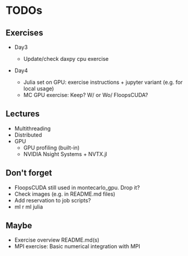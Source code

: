 # TODOs

## Exercises

* Day3
  - Update/check daxpy cpu exercise

* Day4
  - Julia set on GPU: exercise instructions + jupyter variant (e.g. for local usage)
  - MC GPU exercise: Keep? W/ or Wo/ FloopsCUDA? 

## Lectures

* Multithreading
* Distributed
* GPU
  - GPU profiling (built-in)
  - NVIDIA Nsight Systems + NVTX.jl

## Don't forget

* FloopsCUDA still used in montecarlo_gpu. Drop it?
* Check images (e.g. in README.md files)
* Add reservation to job scripts?
* ml r ml julia

## Maybe

* Exercise overview README.md(s)
* MPI exercise: Basic numerical integration with MPI
